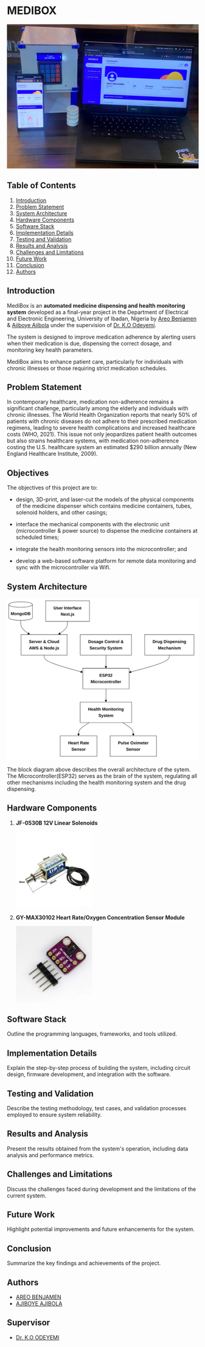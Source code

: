 # MEDIBOX

![alt text](/images/preview.jpeg)

## Table of Contents

1. [Introduction](#introduction)
2. [Problem Statement](#problem-statement)
3. [System Architecture](#system-architecture)
4. [Hardware Components](#hardware-components)
5. [Software Stack](#software-stack)
6. [Implementation Details](#implementation-details)
7. [Testing and Validation](#testing-and-validation)
8. [Results and Analysis](#results-and-analysis)
9. [Challenges and Limitations](#challenges-and-limitations)
10. [Future Work](#future-work)
11. [Conclusion](#conclusion)
12. [Authors](#authors)

## Introduction

MediBox is an **automated medicine dispensing and health monitoring system** developed as a final-year project in the Department of Electrical and Electronic Engineering, University of Ibadan, Nigeria by [Areo Benjamen](https:linkedin.com/in/areo-benjamen) & [Ajiboye Ajibola](https:linkedin.com/in/areo-benjamen) under the supervision of [Dr. K.O Odeyemi](https:linkedin.com/in/areo-benjamen).

The system is designed to improve medication adherence by alerting users when their medication is due, dispensing the correct dosage, and monitoring key health parameters.

MediBox aims to enhance patient care, particularly for individuals with chronic illnesses or those requiring strict medication schedules.  

## Problem Statement

In contemporary healthcare, medication non-adherence remains a significant challenge, particularly among the elderly and individuals with chronic illnesses. The World Health Organization reports that nearly 50% of patients with chronic diseases do not adhere to their prescribed medication regimens, leading to severe health complications and increased healthcare costs (WHO, 2021). This issue not only jeopardizes patient health outcomes but also strains healthcare systems, with medication non-adherence costing the U.S. healthcare system an estimated $290 billion annually (New England Healthcare Institute, 2009).

## Objectives

The objectives of this project are to:

- design, 3D-print, and laser-cut the models of the physical components of the medicine dispenser which contains medicine containers, tubes, solenoid holders, and other casings;

- interface the mechanical components with the electronic unit (microcontroller & power source) to dispense the medicine containers at scheduled times;

- integrate the health monitoring sensors into the microcontroller; and
- develop a web-based software platform for remote data monitoring and sync with the microcontroller via Wifi.

## System Architecture

![alt text](<Screenshot from 2025-03-04 13-40-45.png>)

The block diagram above describes the overall architecture of the sytem. The Microcontroller(ESP32) serves as the brain of the system, regulating all other mechanisms including the health monitoring system and the drug dispensing.

## Hardware Components

1. **JF-0530B 12V Linear Solenoids**

    <img src="solenoids.jpeg" alt="linear solenoids" width="200" height="200">

2. **GY-MAX30102 Heart Rate/Oxygen Concentration Sensor Module**

    <img src="images/hardware components/max30102.png" alt="Heart Rate/Oxygen Concentration Sensor Module" width="200" height="200">

## Software Stack
Outline the programming languages, frameworks, and tools utilized.

## Implementation Details

Explain the step-by-step process of building the system, including circuit design, firmware development, and integration with the software.

## Testing and Validation

Describe the testing methodology, test cases, and validation processes employed to ensure system reliability.

## Results and Analysis

Present the results obtained from the system's operation, including data analysis and performance metrics.

## Challenges and Limitations

Discuss the challenges faced during development and the limitations of the current system.

## Future Work

Highlight potential improvements and future enhancements for the system.

## Conclusion

Summarize the key findings and achievements of the project.

## Authors

- [AREO BENJAMEN](https:linkedin.com/in/areo-benjamen)
- [AJIBOYE AJIBOLA]()

## Supervisor  

- [Dr. K.O ODEYEMI]()
